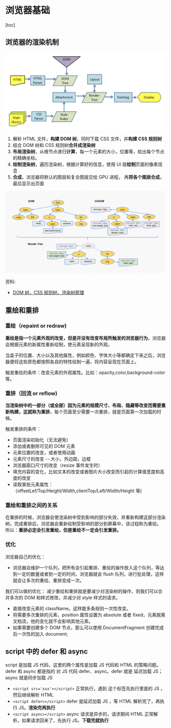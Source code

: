 # 浏览器基础

[toc]

## 浏览器的渲染机制

![浏览器渲染流程](./浏览器渲染流程.jpeg)

1. 解析 HTML 文件，**构建 DOM 树**，同时下载 CSS 文件，并**构建 CSS 规则树**
2. 结合 DOM 树和 CSS 规则树**合并成渲染树**
3. **布局渲染树**，从根节点递归**计算**，每一个元素的大小，位置等，给出每个节点的精确坐标。
4. **绘制渲染树**，遍历渲染树，根据计算好的信息，使用 UI 层**绘制**页面的像素信息
5. **合成**，浏览器将默认的图层和复合图层交给 GPU 进程， 再**将各个图层合成**，最后显示出页面

![DOM树和CSS规则树合并成渲染树](./DOM树和CSS规则树组成渲染树.jpg)

资料:

- [DOM 树，CSS 规则树，渲染树原理](https://cloud.tencent.com/developer/article/1715276)

## 重绘和重排

### 重绘（repaint or redraw)

**重绘是指一个元素外观的改变，但是并没有改变布局所触发的浏览器行为**，浏览器会根据元素的新属性重新绘制，使元素呈现新的外观。

当盒子的位置、大小以及其他属性，例如颜色、字体大小等都确定下来之后，浏览器便将这些原色都按照各自的特性绘制一遍，将内容呈现在页面上。

触发重绘的条件：改变元素的外观属性。比如：opacity,color,background-color 等。

### 重排（回流 or reflow)

**当渲染树中的一部分（或全部）因为元素的规模尺寸、布局、隐藏等改变而需要重新构建，这就称为重排**，每个页面至少需要一次重排，就是页面第一次加载的时候。

触发重排的条件：

- 页面渲染初始化（无法避免）
- 添加或者删除可见的 DOM 元素
- 元素位置的改变，或者使用动画
- 元素尺寸的改变 -- 大小，外边距，边框
- 浏览器窗口尺寸的改变（resize 事件发生时）
- 填充内容的变化，比如文本的改变或者图片大小改变而引起的计算值宽度和高度的改变
- 读取某些元素属性：（offsetLef/Top/Height/Width,clientTop/Left/Width/Height 等)

### 重绘和重排之间的关系

在重排的时候，浏览器会使渲染树中受到影响的部分失效，并重新构建这部分渲染树。完成重排后，浏览器会重新绘制受影响的部分到屏幕中，该过程称为重绘。
所以：**重排必定会引发重绘，但是重绘不一定会引发重排。**

### 优化

浏览器自己的优化：

- 浏览器会维护一个队列，把所有会引起重排、重绘的操作放入这个队列，等达到一定的数量或者到一定的时间，浏览器就会 flush 队列，进行批处理，这样就会让多次的重绘、重排变成一次。

我们可以做的优化：
减少重绘和重排就是要减少对渲染树的操作，则我们可以合并多次的 DOM 和样式修改，并减少对 style 样式的请求。

- 直接改变元素的 className。这样能多条规则一次性改变。
- 将需要多次重排的元素，position 属性设置为 absolute 或者 fixed，元素脱离文档流，他的变化就不会影响其他元素。
- 如果需要创建多个 DOM 节点，那么可以使用 DocumentFragment 创建完成后一次性的加入 document;

## script 中的 defer 和 async

script 是加载 JS 代码，这里的两个属性是加载 JS 代码和 HTML 的策略问题。
defer 和 async 都是指的 对 JS 代码 defer、async。defer 就是 延迟加载 JS；async 就是同步加载 JS

- `<script src='xxx'></script>` 正常执行，遇到 这个标签先执行里面的 JS ，然后继续解析 HTML
- `<script defer></script>` defer 是延迟加载 JS ，等 HTML 解析完了，再执行 JS。**渲染完再执行**
- `<script async></script>` async 请求是异步的，请求期间 HTML 正常解析，如果请求回来了，先执行 JS。**下载完就执行**
